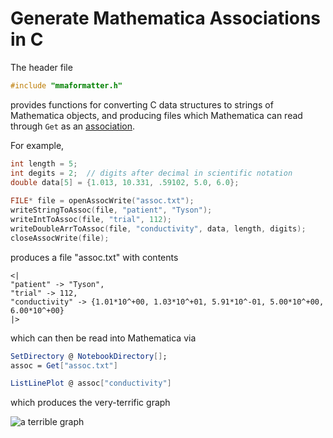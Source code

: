 # Generate Mathematica Associations in C

The header file
```C
#include "mmaformatter.h"
```
provides functions for converting C data structures to strings of Mathematica objects, and producing
files which Mathematica can read through `Get` as an [association](http://reference.wolfram.com/language/ref/Association.html).

For example,
```C
int length = 5;
int degits = 2;  // digits after decimal in scientific notation
double data[5] = {1.013, 10.331, .59102, 5.0, 6.0};
	
FILE* file = openAssocWrite("assoc.txt");
writeStringToAssoc(file, "patient", "Tyson");
writeIntToAssoc(file, "trial", 112);
writeDoubleArrToAssoc(file, "conductivity", data, length, digits);
closeAssocWrite(file);
```
produces a file "assoc.txt" with contents
```
<|
"patient" -> "Tyson",
"trial" -> 112,
"conductivity" -> {1.01*10^+00, 1.03*10^+01, 5.91*10^-01, 5.00*10^+00, 6.00*10^+00}
|>
```
which can then be read into Mathematica via
```Mathematica
SetDirectory @ NotebookDirectory[];
assoc = Get["assoc.txt"]

ListLinePlot @ assoc["conductivity"]
```
which produces the very-terrific graph

![a terrible graph](https://qtechtheory.org/wp-content/uploads/2017/12/assoctestplot.png)
